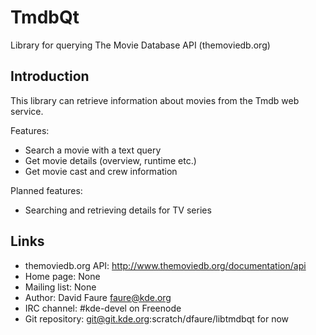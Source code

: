 # TmdbQt

Library for querying The Movie Database API (themoviedb.org)

## Introduction

This library can retrieve information about movies from the Tmdb web service.

Features:
- Search a movie with a text query
- Get movie details (overview, runtime etc.)
- Get movie cast and crew information

Planned features:
- Searching and retrieving details for TV series

## Links

- themoviedb.org API: <http://www.themoviedb.org/documentation/api>
- Home page: None
- Mailing list: None
- Author: David Faure <faure@kde.org>
- IRC channel: #kde-devel on Freenode
- Git repository: git@git.kde.org:scratch/dfaure/libtmdbqt for now


